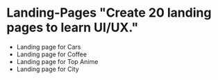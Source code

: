 # Landing-Pages   "Create 20 landing pages to learn UI/UX."


- Landing page for  Cars
- Landing page for Coffee
- Landing page for Top Anime
- Landing page for City

